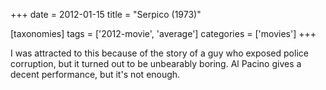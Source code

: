 +++
date = 2012-01-15
title = "Serpico (1973)"

[taxonomies]
tags = ['2012-movie', 'average']
categories = ['movies']
+++

I was attracted to this because of the story of a guy who exposed police
corruption, but it turned out to be unbearably boring. Al Pacino gives a
decent performance, but it\'s not enough.
